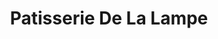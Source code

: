 ---
title: "Patisserie De La Lampe"
url: /boulogne-sur-mer/patisserie-de-la-lampe/
shop: boulangerie
---